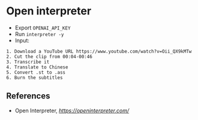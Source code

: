 # Open interpreter

- Export `OPENAI_API_KEY`
- Run `interpreter -y`
- Input:

```
1. Download a YouTube URL https://www.youtube.com/watch?v=Oii_QX9kMTw
2. Cut the clip from 00:04-00:46
3. Transcribe it
4. Translate to Chinese
5. Convert .st to .ass
6. Burn the subtitles
```

## References

- Open Interpreter, _https://openinterpreter.com/_
